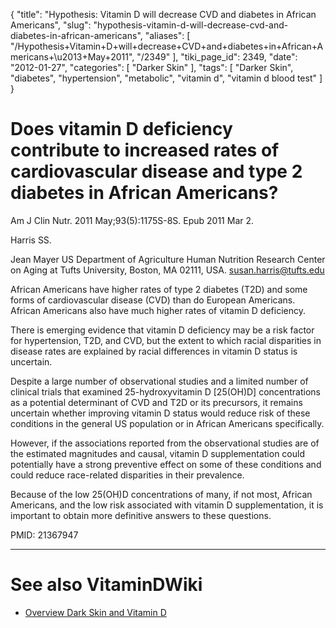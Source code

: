 {
    "title": "Hypothesis: Vitamin D will decrease CVD and diabetes in African Americans",
    "slug": "hypothesis-vitamin-d-will-decrease-cvd-and-diabetes-in-african-americans",
    "aliases": [
        "/Hypothesis+Vitamin+D+will+decrease+CVD+and+diabetes+in+African+Americans+\u2013+May+2011",
        "/2349"
    ],
    "tiki_page_id": 2349,
    "date": "2012-01-27",
    "categories": [
        "Darker Skin"
    ],
    "tags": [
        "Darker Skin",
        "diabetes",
        "hypertension",
        "metabolic",
        "vitamin d",
        "vitamin d blood test"
    ]
}


# Does vitamin D deficiency contribute to increased rates of cardiovascular disease and type 2 diabetes in African Americans?

Am J Clin Nutr. 2011 May;93(5):1175S-8S. Epub 2011 Mar 2.

Harris SS.

Jean Mayer US Department of Agriculture Human Nutrition Research Center on Aging at Tufts University, Boston, MA 02111, USA. susan.harris@tufts.edu

African Americans have higher rates of type 2 diabetes (T2D) and some forms of cardiovascular disease (CVD) than do European Americans. African Americans also have much higher rates of vitamin D deficiency. 

There is emerging evidence that vitamin D deficiency may be a risk factor for hypertension, T2D, and CVD, but the extent to which racial disparities in disease rates are explained by racial differences in vitamin D status is uncertain. 

Despite a large number of observational studies and a limited number of clinical trials that examined 25-hydroxyvitamin D <span>[25(OH)D]</span> concentrations as a potential determinant of CVD and T2D or its precursors, it remains uncertain whether improving vitamin D status would reduce risk of these conditions in the general US population or in African Americans specifically. 

However, if the associations reported from the observational studies are of the estimated magnitudes and causal, vitamin D supplementation could potentially have a strong preventive effect on some of these conditions and could reduce race-related disparities in their prevalence. 

Because of the low 25(OH)D concentrations of many, if not most, African Americans, and the low risk associated with vitamin D supplementation, it is important to obtain more definitive answers to these questions.

PMID:     21367947

- - - - - - - - - - - - - 

# See also VitaminDWiki

* [Overview Dark Skin and Vitamin D](/posts/overview-dark-skin-and-vitamin-d)